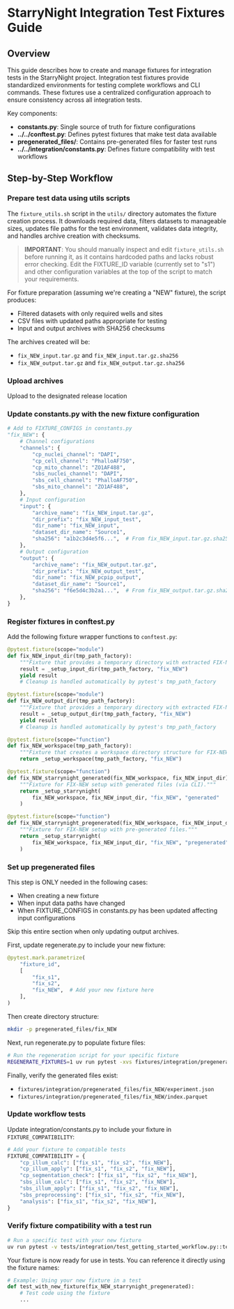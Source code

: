 # StarryNight Integration Test Fixtures Guide

## Overview

This guide describes how to create and manage fixtures for integration tests in the StarryNight project. Integration test fixtures provide standardized environments for testing complete workflows and CLI commands. These fixtures use a centralized configuration approach to ensure consistency across all integration tests.

Key components:
- **constants.py**: Single source of truth for fixture configurations
- **../../conftest.py**: Defines pytest fixtures that make test data available
- **pregenerated_files/**: Contains pre-generated files for faster test runs
- **../../integration/constants.py**: Defines fixture compatibility with test workflows

## Step-by-Step Workflow

### Prepare test data using utils scripts

The `fixture_utils.sh` script in the `utils/` directory automates the fixture creation process. It downloads required data, filters datasets to manageable sizes, updates file paths for the test environment, validates data integrity, and handles archive creation with checksums.

> **IMPORTANT**: You should manually inspect and edit `fixture_utils.sh` before running it, as it contains hardcoded paths and lacks robust error checking. Edit the FIXTURE_ID variable (currently set to "s1") and other configuration variables at the top of the script to match your requirements.

For fixture preparation (assuming we're creating a "NEW" fixture), the script produces:

- Filtered datasets with only required wells and sites
- CSV files with updated paths appropriate for testing
- Input and output archives with SHA256 checksums

The archives created will be:
- `fix_NEW_input.tar.gz` and `fix_NEW_input.tar.gz.sha256`
- `fix_NEW_output.tar.gz` and `fix_NEW_output.tar.gz.sha256`

###  Upload archives

Upload to the designated release location

### Update constants.py with the new fixture configuration

```python
# Add to FIXTURE_CONFIGS in constants.py
"fix_NEW": {
    # Channel configurations
    "channels": {
        "cp_nuclei_channel": "DAPI",
        "cp_cell_channel": "PhalloAF750",
        "cp_mito_channel": "ZO1AF488",
        "sbs_nuclei_channel": "DAPI",
        "sbs_cell_channel": "PhalloAF750",
        "sbs_mito_channel": "ZO1AF488",
    },
    # Input configuration
    "input": {
        "archive_name": "fix_NEW_input.tar.gz",
        "dir_prefix": "fix_NEW_input_test",
        "dir_name": "fix_NEW_input",
        "dataset_dir_name": "Source1",
        "sha256": "a1b2c3d4e5f6...",  # From fix_NEW_input.tar.gz.sha256
    },
    # Output configuration
    "output": {
        "archive_name": "fix_NEW_output.tar.gz",
        "dir_prefix": "fix_NEW_output_test",
        "dir_name": "fix_NEW_pcpip_output",
        "dataset_dir_name": "Source1",
        "sha256": "f6e5d4c3b2a1...",  # From fix_NEW_output.tar.gz.sha256
    },
}
```

### Register fixtures in conftest.py

Add the following fixture wrapper functions to `conftest.py`:

```python
@pytest.fixture(scope="module")
def fix_NEW_input_dir(tmp_path_factory):
    """Fixture that provides a temporary directory with extracted FIX-NEW input data."""
    result = _setup_input_dir(tmp_path_factory, "fix_NEW")
    yield result
    # Cleanup is handled automatically by pytest's tmp_path_factory

@pytest.fixture(scope="module")
def fix_NEW_output_dir(tmp_path_factory):
    """Fixture that provides a temporary directory with extracted FIX-NEW output data."""
    result = _setup_output_dir(tmp_path_factory, "fix_NEW")
    yield result
    # Cleanup is handled automatically by pytest's tmp_path_factory

@pytest.fixture(scope="function")
def fix_NEW_workspace(tmp_path_factory):
    """Fixture that creates a workspace directory structure for FIX-NEW tests."""
    return _setup_workspace(tmp_path_factory, "fix_NEW")

@pytest.fixture(scope="function")
def fix_NEW_starrynight_generated(fix_NEW_workspace, fix_NEW_input_dir):
    """Fixture for FIX-NEW setup with generated files (via CLI)."""
    return _setup_starrynight(
        fix_NEW_workspace, fix_NEW_input_dir, "fix_NEW", "generated"
    )

@pytest.fixture(scope="function")
def fix_NEW_starrynight_pregenerated(fix_NEW_workspace, fix_NEW_input_dir):
    """Fixture for FIX-NEW setup with pre-generated files."""
    return _setup_starrynight(
        fix_NEW_workspace, fix_NEW_input_dir, "fix_NEW", "pregenerated"
    )
```

### Set up pregenerated files

This step is ONLY needed in the following cases:
- When creating a new fixture
- When input data paths have changed
- When FIXTURE_CONFIGS in constants.py has been updated affecting input configurations

Skip this entire section when only updating output archives.

First, update regenerate.py to include your new fixture:

```python
@pytest.mark.parametrize(
    "fixture_id",
    [
        "fix_s1",
        "fix_s2",
        "fix_NEW",  # Add your new fixture here
    ],
)
```

Then create directory structure:

```bash
mkdir -p pregenerated_files/fix_NEW
```

Next, run regenerate.py to populate fixture files:

```bash
# Run the regeneration script for your specific fixture
REGENERATE_FIXTURES=1 uv run pytest -xvs fixtures/integration/pregenerated_files/regenerate.py::test_generate_pregenerated_files_files[fix_NEW]
```

Finally, verify the generated files exist:
   - `fixtures/integration/pregenerated_files/fix_NEW/experiment.json`
   - `fixtures/integration/pregenerated_files/fix_NEW/index.parquet`

### Update workflow tests

Update integration/constants.py to include your fixture in `FIXTURE_COMPATIBILITY`:

```python
# Add your fixture to compatible tests
FIXTURE_COMPATIBILITY = {
    "cp_illum_calc": ["fix_s1", "fix_s2", "fix_NEW"],
    "cp_illum_apply": ["fix_s1", "fix_s2", "fix_NEW"],
    "cp_segmentation_check": ["fix_s1", "fix_s2", "fix_NEW"],
    "sbs_illum_calc": ["fix_s1", "fix_s2", "fix_NEW"],
    "sbs_illum_apply": ["fix_s1", "fix_s2", "fix_NEW"],
    "sbs_preprocessing": ["fix_s1", "fix_s2", "fix_NEW"],
    "analysis": ["fix_s1", "fix_s2", "fix_NEW"],
}
```

### Verify fixture compatibility with a test run

```bash
# Run a specific test with your new fixture
uv run pytest -v tests/integration/test_getting_started_workflow.py::test_complete_workflow[fix_NEW-generated-cp_illum_calc]
```

Your fixture is now ready for use in tests. You can reference it directly using the fixture names:

```python
# Example: Using your new fixture in a test
def test_with_new_fixture(fix_NEW_starrynight_pregenerated):
    # Test code using the fixture
    ...
```
